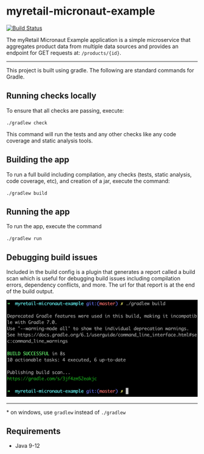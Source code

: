 # myretail-micronaut-example

[![Build Status](https://travis-ci.org/jlstrater/myretail-micronaut-example.svg?branch=master)](https://travis-ci.org/jlstrater/myretail-micronaut-example)

The myRetail Micronaut Example application is a simple microservice that aggregates product data from multiple data sources and provides an endpoint for GET requests at: `/products/{id}`.

---

This project is built using gradle. The following are standard commands for Gradle.

## Running checks locally

To ensure that all checks are passing, execute:

`./gradlew check` 

This command will run the tests and any other checks like any code coverage and static analysis tools.

## Building the app

To run a full build including compilation, any checks (tests, static analysis, code coverage, etc), and creation of a jar, execute the command:

`./gradlew build`

## Running the app

To run the app, execute the command

`./gradlew run`

## Debugging build issues

Included in the build config is a plugin that generates a report called a build scan which is useful for debugging build issues including compilation errors, dependency conflicts, and more. The url for that report is at the end of the build output.

![Build Scan Example](images/build-scan-example.png)

---
\* on windows, use `gradlew` instead of `./gradlew`

## Requirements
* Java 9-12
